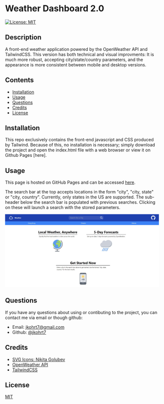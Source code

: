 # Weather Dashboard 2.0
[![License: MIT](https://img.shields.io/badge/License-MIT-yellow.svg)](https://opensource.org/licenses/MIT)

## Description
A front-end weather application powered by the OpenWeather API and TailwindCSS. This version has both technical and visual improvments: It is much more robust, accepting city/state/country parameters, and the appearance is more consistent between mobile and desktop versions.

## Contents
- [Installation](#installation)
- [Usage](#usage)
- [Questions](#questions)
- [Credits](#credits)
- [License](#license)

## Installation
This repo exclusively contains the front-end javascript and CSS produced by Tailwind. Because of this, no installation is necessary; simply download the project and open the index.html file with a web browser or view it on Github Pages [here].

## Usage
This page is hosted on GitHub Pages and can be accessed [here](https://jkohrt7.github.io/Weather_Dashboard_V2/).

The search bar at the top accepts locations in the form "city", "city, state" or "city, country". Currently, only states in the US are supported.
The sub-header below the search bar is populated with previous searches. Clicking on these will launch a search with the stored parameters.

![A screenshot of the program](/img/weatherSS.jpg)

## Questions
If you have any questions about using or contibuting to the project, you can contact me via email or though github:
- Email: jkohrt7@gmail.com
- Github: [@jkohrt7](https://github.com/jkohrt7)

## Credits
- [SVG Icons: Nikita Golubev ](https://www.flaticon.com/authors/nikita-golubev) 
- [OpenWeather API ](https://openweathermap.org/) 
- [TailwindCSS ](https://tailwindcss.com/) 

## License
[MIT](https://opensource.org/licenses/MIT)
